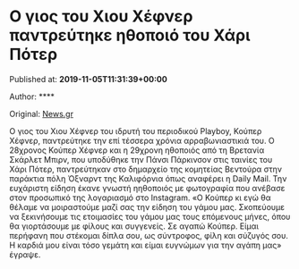 
# Ο γιος του Χιου Χέφνερ παντρεύτηκε ηθοποιό του Χάρι Πότερ

Published at: **2019-11-05T11:31:39+00:00**

Author: ****

Original: [News.gr](https://www.news.gr/lifestyle/article/2020247/o-gios-tou-chiou-chefner-pantreftike-ithopio-tou-chari-poter.html)

Ο γιος του Χιου Χέφνερ του ιδρυτή του περιοδικού Playboy, Κούπερ Χέφνερ, παντρεύτηκε την επί τέσσερα χρόνια αρραβωνιαστικιά του.
Ο 28χρονος Κούπερ Χέφνερ και η 29χρονη ηθοποιός από τη Βρετανία Σκάρλετ Μπιρν, που υποδύθηκε την Πάνσι Πάρκινσον στις ταινίες του Χάρι Πότερ, παντρεύτηκαν στο δημαρχείο της κομητείας Βεντούρα στην παράκτια πόλη Όξναρντ της Καλιφόρνια όπως αναφέρει η Daily Mail.
Την ευχάριστη είδηση έκανε γνωστή ηηθοποιός με φωτογραφία που ανέβασε στον προσωπικό της λογαριασμό στο Instagram.
«Ο Κούπερ κι εγώ θα θέλαμε να μοιραστούμε μαζί σας την είδηση του γάμου μας. Σκοπεύουμε να ξεκινήσουμε τις ετοιμασίες του γάμου μας τους επόμενους μήνες, όπου θα γιορτάσουμε με φίλους και συγγενείς. Σε αγαπώ Κούπερ.
Είμαι περήφανη που στέκομαι δίπλα σου, ως σύντροφος, φίλη και σύζυγός σου. Η καρδιά μου είναι τόσο γεμάτη και είμαι ευγνώμων για την αγάπη μας» έγραψε.
